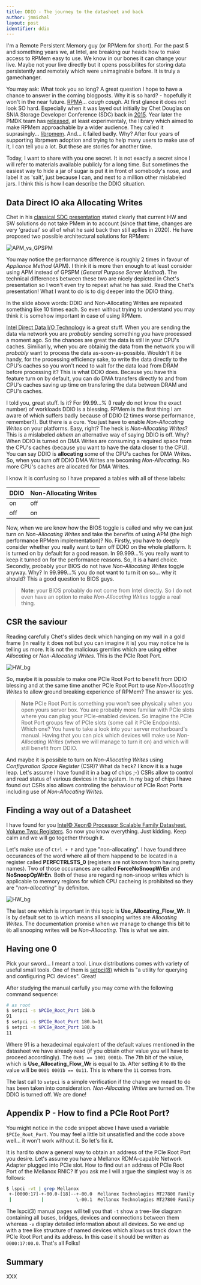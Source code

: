 ```yaml
---
title: DDIO - The journey to the datasheet and back
author: jmmichal
layout: post
identifier: ddio
---
```


I'm a Remote Persistent Memory guy (or RPMem for short). For the past 5 and something years we, at Intel, are breaking our heads how to make access to RPMem easy to use. We know in our bones it can change your live. Maybe not your live directly but it opens possibilites for storing data persistently and remotely which were unimaginable before. It is truly a gamechanger.

You may ask: What took you so long? A great question I hope to have a chance to answer in the coming blogposts. Why it is so hard? - hopefully it won't in the near future. [RPMA](https://github.com/pmem/rpma)... *caugh caugh*. At first glance it does not look SO hard. Especially when it was layed out initially by Chet Douglas on SNIA Storage Developer Conference (SDC) back in [2015](https://www.snia.org/sites/default/files/SDC15_presentations/persistant_mem/ChetDouglas_RDMA_with_PM.pdf). Year later the PMDK team has [released](https://github.com/pmem/pmdk/releases/tag/1.2), at least experimentaly, the library which aimed to make RPMem approachable by a wider audience. They called it suprasingly... [librpmem](https://pmem.io/pmdk/librpmem/). And... it failed badly. Why? After four years of supporting librpmem adoption and trying to help many users to make use of it, I can tell you a lot. But these are stories for another time.

Today, I want to share with you one secret. It is not exactly a secret since I will refer to materials available publicly for a long time. But sometimes the easiest way to hide a jar of sugar is put it in front of somebody's nose, and label it as 'salt', just because I can, and next to a million other mislabeled jars. I think this is how I can describe the DDIO situation.

## Data Direct IO aka Allocating Writes

Chet in his [classical SDC presentation](https://www.snia.org/sites/default/files/SDC15_presentations/persistant_mem/ChetDouglas_RDMA_with_PM.pdf) stated clearly that current HW and SW solutions do not take PMem in to account (since that time, changes are very 'gradual' so all of what he said back then still apllies in 2020). He have proposed two possible architectural solutions for RPMem:

![APM_vs_GPSPM](/assets/ddio_APM_vs_GPSPM.png)

You may notice the performance difference is roughly 2 times in favour of *Appliance Method* (APM). I think it is more then enough to at least consider using APM instead of GPSPM (*General Purpose Server Method*). The technical differences between these two are nicely depicted in Chet's presentation so I won't even try to repeat what he has said. Read the Chet's presentation! What I want to do is to dig deeper into the DDIO thing.

In the slide above words: DDIO and Non-Allocating Writes are repeated something like 10 times each. So even without trying to understand you may think it is somehow important in case of using RPMem.

[Intel Direct Data I/O Technology](https://www.intel.com/content/www/us/en/io/data-direct-i-o-technology.html) is a great stuff. When you are sending the data via network you are *probably* sending something you have processed a moment ago. So the chances are great the data is still in your CPU's caches. Similiarily, when you are obtainig the data from the network you will *probably* want to process the data as-soon-as-possible. Wouldn't it be handy, for the processing efficiency sake, to write the data directly to the CPU's caches so you won't need to wait for the data load from DRAM before processing it? This is what DDIO does. Because you have this feature turn on by default, you can do DMA transfers directly to and from CPU's caches saving up time on transfering the data between DRAM and CPU's caches.

I told you, great stuff. Is it? For 99.99...% (I realy do not know the exact number) of workloads DDIO is a blessing. RPMem is the first thing I am aware of which suffers badly because of DDIO (2 times worse performance, remember?). But there is a cure. You just have to enable *Non-Allocating Writes* on your platforms. Easy, right? The heck is *Non-Allocating Writes*? This is a mislabeled *akhem* an alternative way of saying DDIO is off. Why? When DDIO is turned on DMA Writes are consuming a required space from the CPU's caches (because you want to have the data closer to the CPU). You can say DDIO is **allocating** some of the CPU's caches for DMA Writes. So, when you turn off DDIO DMA Writes are becoming *Non-Allocating*. No more CPU's caches are allocated for DMA Writes.

I know it is confusing so I have prepared a tables with all of these labels:

|DDIO|Non-Allocating Writes|
|---|---|
|on|off|
|off|on|

Now, when we are know how the BIOS toggle is called and why we can just turn on *Non-Allocating Writes* and take the benefits of using APM (the high performance RPMem implementation)? No. Firstly, you have to deeply consider whether you really want to turn off DDIO on the whole platform. It is turned on by default for a good reason. In 99.999...% you really want to keep it turned on for the performance reasons. So, it is a hard choice. Secondly, probably your BIOS do not have *Non-Allocating Writes* toggle anyway. Why? In 99.999...% you do not want to turn it on so... why it should? This a good question to BIOS guys.

> **Note**: your BIOS probably do not come from Intel directly. So I do not even have an option to make *Non-Allocating Writes* toggle a real thing.

## CSR the saviour

Reading carefully Chet's slides deck which hanging on my wall in a gold frame (in reality it does not but you can imagine it is) you may notice he is telling us more. It is not the malicious gremlins which are using either *Allocating* or *Non-Allocating Writes*. This is the PCIe Root Port.

![HW_bg](/assets/ddio_HW_bg.png)

So, maybe it is possible to make one PCIe Root Port to benefit from DDIO blessing and at the same time another PCIe Root Port to use *Non-Allocating Writes* to allow ground breaking experience of RPMem? The answer is: yes.

> **Note** PCIe Root Port is something you won't see physically when you open yours server box. You are probably more familiar with PCIe slots where you can plug your PCIe-enabled devices. So imagine the PCIe Root Port groups few of PCIe slots (some call it PCIe Endpoints). Which one? You have to take a look into your server motherboard's manual. Having that you can pick which devices will make use *Non-Allocating Writes* (when we will manage to turn it on) and which will still benefit from DDIO.

And maybe it is possible to turn on *Non-Allocating Writes* using *Configuration Space Register* (CSR)? What da heck? I know it is a huge leap. Let's assume I have found it in a bag of chips ;-) CSRs allow to control and read status of various devices in the system. In my bag of chips I have found out CSRs also allows controling the behaviour of PCIe Root Ports including use of *Non-Allocating Writes*.

## Finding a way out of a Datasheet

I have found for you [Intel&copy; Xeon&copy; Processor Scalable Family Datasheet, Volume Two: Registers](https://www.intel.com/content/dam/www/public/us/en/documents/datasheets/xeon-scalable-datasheet-vol-1.pdf). So now you know everything. Just kidding. Keep calm and we will go together through it.

Let's make use of ```Ctrl + F``` and type "non-allocating". I have found three occurances of the word where all of them happend to be located in a register called **PERFCTRLSTS_0** (registers are not known from having pretty names). Two of those occurances are called **ForceNoSnoopWrEn** and **NoSnoopOpWrEn**. Both of these are regarding non-snoop writes which is applicable to memory regions for which CPU cacheing is prohibited so they are "*non-allocating*" by definiton.

![HW_bg](/assets/ddio_perfctrlsts_0.png)

The last one which is important in this topic is **Use_Allocating_Flow_Wr**. It is by default set to ```1b``` which means all snooping writes are *Allocating Writes*. The documentation promise when we manage to change this bit to ```0b``` all snooping writes will be *Non-Allocating*. This is what we aim.

## Having one 0

Pick your sword... I meant a tool. Linux distributions comes with variety of useful small tools. One of them is [setpci(8)](https://linux.die.net/man/8/setpci) which is "a utility for querying and configuring PCI devices". Great!

After studying the manual carfully you may come with the following command sequence:

```sh
# as root
$ setpci -s $PCIe_Root_Port 180.b
91
$ setpci -s $PCIe_Root_Port 180.b=11
$ setpci -s $PCIe_Root_Port 180.b
11
```

Where 91 is a hexadecimal equivalent of the default values mentioned in the datasheet we have already read (if you obtain other value you will have to proceed accordingly). The ```0x91 == 1001 0001b```. The 7th bit of the value, which is **Use_Allocating_Flow_Wr** is equal to ```1b```. After setting it to ```0b``` the value will be ```0001 0001b == 0x11```. This is where the ```11``` comes from.

The last call to ```setpci``` is a simple verification if the change we meant to do has been taken into consideration. *Non-Allocating Writes* are turned on. The DDIO is turned off. We are done!

## Appendix P - How to find a PCIe Root Port?

You might notice in the code snippet above I have used a variable ```$PCIe_Root_Port```. You may feel a little bit unsatisfied and the code above well... it won't work without it. So let's fix it.

It is hard to show a general way to obtain an address of the PCIe Root Port you desire. Let's assume you have a Mellanox RDMA-capable Network Adapter plugged into PCIe slot. How to find out an address of PCIe Root Port of the Mellanox RNIC? If you ask me I will argue the simplest way is as follows:

```sh
$ lspci -vt | grep Mellanox
 +-[0000:17]-+-00.0-[18]--+-00.0  Mellanox Technologies MT27800 Family [ConnectX-5]
 |           |            \-00.1  Mellanox Technologies MT27800 Family [ConnectX-5]
```

The lspci(3) manual pages will tell you that ```-t``` show a tree-like diagram containing all buses, bridges, devices and connections between them whereas ```-v``` display detailed information about all devices. So we end up with a tree like structure of named devices which allows us track down the PCIe Root Port and its address. In this case it should be written as ```0000:17:00.0```. That's all Folks!

## Summary

XXX